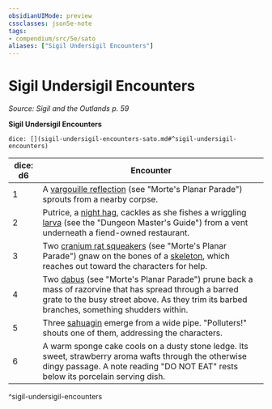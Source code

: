 ```yaml
---
obsidianUIMode: preview
cssclasses: json5e-note
tags:
- compendium/src/5e/sato
aliases: ["Sigil Undersigil Encounters"]
---
```

# Sigil Undersigil Encounters
*Source: Sigil and the Outlands p. 59* 

**Sigil Undersigil Encounters**

`dice: [](sigil-undersigil-encounters-sato.md#^sigil-undersigil-encounters)`

| dice: d6 | Encounter |
|----------|-----------|
| 1 | A [vargouille reflection](/Systems/5e/bestiary/fiend/vargouille-reflection-mpp.md) (see "Morte's Planar Parade") sprouts from a nearby corpse. |
| 2 | Putrice, a [night hag](/Systems/5e/bestiary/fiend/night-hag.md), cackles as she fishes a wriggling [larva](/Systems/5e/bestiary/fiend/larva-dmg.md) (see the "Dungeon Master's Guide") from a vent underneath a fiend-owned restaurant. |
| 3 | Two [cranium rat squeakers](/Systems/5e/bestiary/aberration/cranium-rat-squeaker-mpp.md) (see "Morte's Planar Parade") gnaw on the bones of a [skeleton](/Systems/5e/bestiary/undead/skeleton.md), which reaches out toward the characters for help. |
| 4 | Two [dabus](/Systems/5e/bestiary/celestial/dabus-mpp.md) (see "Morte's Planar Parade") prune back a mass of razorvine that has spread through a barred grate to the busy street above. As they trim its barbed branches, something shudders within. |
| 5 | Three [sahuagin](/Systems/5e/bestiary/humanoid/sahuagin.md) emerge from a wide pipe. "Polluters!" shouts one of them, addressing the characters. |
| 6 | A warm sponge cake cools on a dusty stone ledge. Its sweet, strawberry aroma wafts through the otherwise dingy passage. A note reading "DO NOT EAT" rests below its porcelain serving dish. |
^sigil-undersigil-encounters